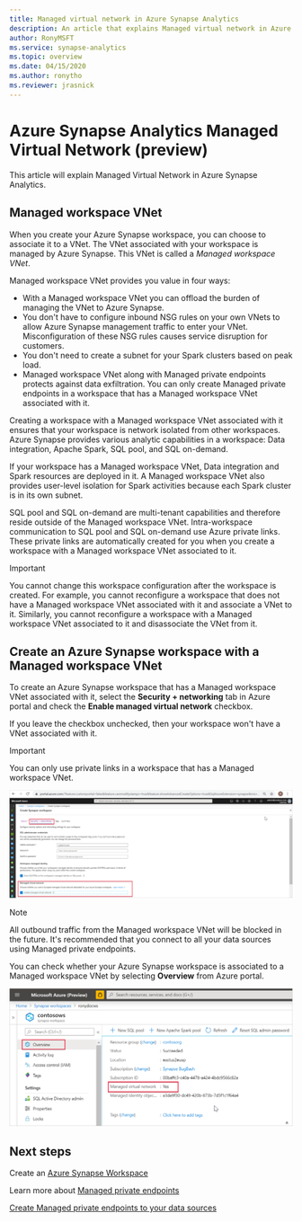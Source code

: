 ```yaml
---
title: Managed virtual network in Azure Synapse Analytics
description: An article that explains Managed virtual network in Azure Synapse Analytics
author: RonyMSFT
ms.service: synapse-analytics 
ms.topic: overview
ms.date: 04/15/2020
ms.author: ronytho
ms.reviewer: jrasnick
---
```




# Azure Synapse Analytics Managed Virtual Network (preview)

This article will explain Managed Virtual Network in Azure Synapse Analytics.

## Managed workspace VNet

When you create your Azure Synapse workspace, you can choose to associate it to a VNet. The VNet associated with your workspace is managed by Azure Synapse. This VNet is called a *Managed workspace VNet*.

Managed workspace VNet provides you value in four ways:

- With a Managed workspace VNet you can offload the burden of managing the VNet to Azure Synapse.
- You don't have to configure inbound NSG rules on your own VNets to allow Azure Synapse management traffic to enter your VNet. Misconfiguration of these NSG rules causes service disruption for customers.
- You don't need to create a subnet for your Spark clusters based on peak load.
- Managed workspace VNet along with Managed private endpoints protects against data exfiltration. You can only create Managed private endpoints in a workspace that has a Managed workspace VNet associated with it.

Creating a workspace with a Managed workspace VNet associated with it ensures that your workspace is network isolated from other workspaces. Azure Synapse provides various analytic capabilities in a workspace: Data integration, Apache Spark, SQL pool, and SQL on-demand.

If your workspace has a Managed workspace VNet, Data integration and Spark resources are deployed in it. A Managed workspace VNet also provides user-level isolation for Spark activities because each Spark cluster is in its own subnet.

SQL pool and SQL on-demand are multi-tenant capabilities and therefore reside outside of the Managed workspace VNet. Intra-workspace communication to SQL pool and SQL on-demand use Azure private links. These private links are automatically created for you when you create a workspace with a Managed workspace VNet associated to it.

>[!IMPORTANT]
>You cannot change this workspace configuration after the workspace is created. For example, you cannot reconfigure a workspace that does not have a Managed workspace VNet associated with it and associate a VNet to it. Similarly, you cannot reconfigure a workspace with a Managed workspace VNet associated to it and disassociate the VNet from it.

## Create an Azure Synapse workspace with a Managed workspace VNet

To create an Azure Synapse workspace that has a Managed workspace VNet associated with it, select the **Security + networking** tab in Azure portal and check the **Enable managed virtual network** checkbox.

If you leave the checkbox unchecked, then your workspace won't have a VNet associated with it.

>[!IMPORTANT]
>You can only use private links in a workspace that has a Managed workspace VNet.

![Enable Managed workspace VNet](./media/synapse-workspace-managed-vnet/enable-managed-vnet-1.png)

>[!NOTE]
>All outbound traffic from the Managed workspace VNet will be blocked in the future. It's recommended that you connect to all your data sources using Managed private endpoints.

You can check whether your Azure Synapse workspace is associated to a Managed workspace VNet by selecting **Overview** from Azure portal.

![Workspace overview in Azure portal](./media/synapse-workspace-managed-vnet/enable-managed-vnet-2.png)

## Next steps

Create an [Azure Synapse Workspace](../quickstart-create-workspace.md)

Learn more about [Managed private endpoints](./synapse-workspace-managed-private-endpoints.md)

[Create Managed private endpoints to your data sources](./how-to-create-managed-private-endpoints.md)
